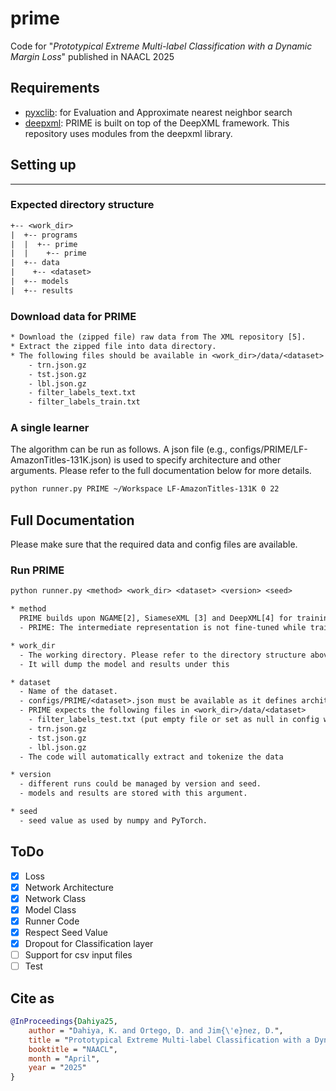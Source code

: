 # prime

Code for "_Prototypical Extreme Multi-label Classification with a Dynamic Margin Loss_" published in NAACL 2025

## Requirements

- [pyxclib](https://github.com/kunaldahiya/pyxclib): for Evaluation and Approximate nearest neighbor search
- [deepxml](https://github.com/kunaldahiya/deepxml-base): PRIME is built on top of the DeepXML framework. This repository uses modules from the deepxml library.

## Setting up

---

### Expected directory structure

```txt
+-- <work_dir>
|  +-- programs
|  |  +-- prime
|  |    +-- prime
|  +-- data
|    +-- <dataset>
|  +-- models
|  +-- results
```

### Download data for PRIME

```txt
* Download the (zipped file) raw data from The XML repository [5].  
* Extract the zipped file into data directory. 
* The following files should be available in <work_dir>/data/<dataset> (create empty filter files if unavailable):
    - trn.json.gz
    - tst.json.gz
    - lbl.json.gz
    - filter_labels_text.txt
    - filter_labels_train.txt
```

### A single learner

The algorithm can be run as follows. A json file (e.g., configs/PRIME/LF-AmazonTitles-131K.json) is used to specify architecture and other arguments. Please refer to the full documentation below for more details.

```bash
python runner.py PRIME ~/Workspace LF-AmazonTitles-131K 0 22
```

## Full Documentation

Please make sure that the required data and config files are available.

### Run PRIME

```txt
python runner.py <method> <work_dir> <dataset> <version> <seed>

* method
  PRIME builds upon NGAME[2], SiameseXML [3] and DeepXML[4] for training. An encoder is trained in M1 and the classifier is trained in M-II.
  - PRIME: The intermediate representation is not fine-tuned while training the classifier (more scalable; suitable for large datasets).

* work_dir
  - The working directory. Please refer to the directory structure above
  - It will dump the model and results under this

* dataset
  - Name of the dataset.
  - configs/PRIME/<dataset>.json must be available as it defines architecture, hyper-parameters
  - PRIME expects the following files in <work_dir>/data/<dataset>
    - filter_labels_test.txt (put empty file or set as null in config when unavailable)
    - trn.json.gz
    - tst.json.gz
    - lbl.json.gz
  - The code will automatically extract and tokenize the data

* version
  - different runs could be managed by version and seed.
  - models and results are stored with this argument.

* seed
  - seed value as used by numpy and PyTorch.
```

## ToDo

- [x] Loss
- [x] Network Architecture
- [x] Network Class
- [x] Model Class
- [x] Runner Code
- [x] Respect Seed Value
- [x] Dropout for Classification layer
- [ ] Support for csv input files
- [ ] Test

## Cite as

```bib
@InProceedings{Dahiya25,
    author = "Dahiya, K. and Ortego, D. and Jim{\'e}nez, D.",
    title = "Prototypical Extreme Multi-label Classification with a Dynamic Margin Loss",
    booktitle = "NAACL",
    month = "April",
    year = "2025"
}
```
